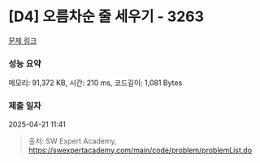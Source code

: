 # [D4] 오름차순 줄 세우기 - 3263 

[문제 링크](https://swexpertacademy.com/main/code/problem/problemDetail.do?contestProbId=AWBC_hNKd_IDFAWr) 

### 성능 요약

메모리: 91,372 KB, 시간: 210 ms, 코드길이: 1,081 Bytes

### 제출 일자

2025-04-21 11:41



> 출처: SW Expert Academy, https://swexpertacademy.com/main/code/problem/problemList.do